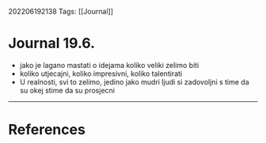 202206192138
Tags: [[Journal]] 
# Journal 19.6.
- jako je lagano mastati o idejama koliko veliki zelimo biti
- koliko utjecajni, koliko impresivni, koliko talentirati
- U realnosti, svi to zelimo, jedino jako mudri ljudi si zadovoljni s time da su okej stime da su prosjecni
---
# References